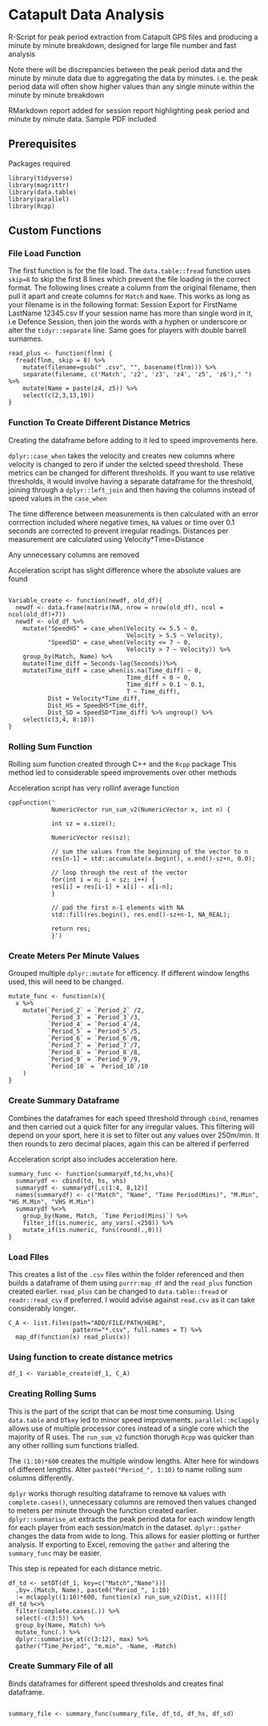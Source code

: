 # Catapult Data Analysis
R-Script for peak period extraction from Catapult GPS files and producing a minute by minute breakdown, designed for large file number and fast analysis 

Note there will be discrepancies between the peak period data and the minute by minute data due to aggregating the data by minutes. i.e. the peak period data will often show higher values than any single minute within the minute by minute breakdown

RMarkdown report added for session report highlighting peak period and minute by minute data. Sample PDF included

## Prerequisites

Packages required
```
library(tidyverse)
library(magrittr)
library(data.table)
library(parallel)
library(Rcpp)

```

## Custom Functions

### File Load Function
The first function is for the file load. The `data.table::fread` function uses `skip=8` to skip the first 8 lines which prevent the file loading in the correct format. 
The following lines create a column from the original filename, then pull it apart and create columns for `Match` and `Name`.
This works as long as your filename is in the following format: Session Export for FirstName LastName 12345.csv
If your session name has more than  single word in it, i.e Defence Session, then join the words with a hyphen or underscore or alter the `tidyr::separate` line. Same goes for players with double barrell surnames.

```
read_plus <- function(flnm) {
  fread(flnm, skip = 8) %>%
    mutate(filename=gsub(" .csv", "", basename(flnm))) %>%
    separate(filename, c('Match', 'z2', 'z3', 'z4', 'z5', 'z6')," ") %>%
    mutate(Name = paste(z4, z5)) %>%
    select(c(2,3,13,19))
}
```
### Function To Create Different Distance Metrics
Creating the dataframe before adding to it led to speed improvements here. 

`dplyr::case_when` takes the velocity and creates new columns where velocity is changed to zero if under the selcted speed threshold. These metrics can be changed for different thresholds.
If you want to use relative thresholds, it would involve having a separate dataframe for the threshold, joining through a `dplyr::left_join` and then having the columns instead of speed values in the `case_when`

The time difference between measurements is then calculated with an error corrrection included where negative times, `NA` values or time over 0.1 seconds are corrected to prevent irregular readings.
Distances per measurement are calculated using Velocity*Time=Distance

Any unnecessary columns are removed 

Acceleration script has slight difference where the absolute values are found

```

Variable_create <- function(newdf, old_df){
  newdf <- data.frame(matrix(NA, nrow = nrow(old_df), ncol = ncol(old_df)+7))
  newdf <- old_df %>%
    mutate("SpeedHS" = case_when(Velocity <= 5.5 ~ 0,
                                 Velocity > 5.5 ~ Velocity),
           "SpeedSD" = case_when(Velocity <= 7 ~ 0,
                                 Velocity > 7 ~ Velocity)) %>%
    group_by(Match, Name) %>%
    mutate(Time_diff = Seconds-lag(Seconds))%>%
    mutate(Time_diff = case_when(is.na(Time_diff) ~ 0,
                                 Time_diff < 0 ~ 0,
                                 Time_diff > 0.1 ~ 0.1,
                                 T ~ Time_diff),
           Dist = Velocity*Time_diff,
           Dist_HS = SpeedHS*Time_diff,
           Dist_SD = SpeedSD*Time_diff) %>% ungroup() %>%
    select(c(3,4, 8:10))
}

```

### Rolling Sum Function
Rolling sum function created through C++ and the `Rcpp` package
This method led to considerable speed improvements over other methods

Acceleration script has very rollinf average function

```
cppFunction('
            NumericVector run_sum_v2(NumericVector x, int n) {
            
            int sz = x.size();
            
            NumericVector res(sz);
            
            // sum the values from the beginning of the vector to n 
            res[n-1] = std::accumulate(x.begin(), x.end()-sz+n, 0.0);
            
            // loop through the rest of the vector
            for(int i = n; i < sz; i++) {
            res[i] = res[i-1] + x[i] - x[i-n];
            }
            
            // pad the first n-1 elements with NA
            std::fill(res.begin(), res.end()-sz+n-1, NA_REAL);
            
            return res;
            }')
```
### Create Meters Per Minute Values
Grouped multiple `dplyr::mutate` for efficency. 
If different window lengths used, this will need to be changed. 

```
mutate_func <- function(x){
  x %>%
    mutate(`Period_2` = `Period_2` /2,
           `Period_3` = `Period_3`/3,
           `Period_4` = `Period_4`/4,
           `Period_5` = `Period_5`/5,
           `Period_6` = `Period_6`/6,
           `Period_7` = `Period_7`/7,
           `Period_8` = `Period_8`/8,
           `Period_9` = `Period_9`/9,
           `Period_10` = `Period_10`/10
    )
}

```
### Create Summary Dataframe

Combines the dataframes for each speed threshold through `cbind`, renames and then carried out a quick filter for any irregular values.
This filtering will depend on your sport, here it is set to filter out any values over 250m/min.
It then rounds to zero decimal places, again this can be altered if perferred

Acceleration script also includes acceleration here. 

```
summary_func <- function(summarydf,td,hs,vhs){
  summarydf <- cbind(td, hs, vhs)
  summarydf <- summarydf[,c(1:4, 8,12)]
  names(summarydf) <- c("Match", "Name", "Time Period(Mins)", "M.Min", "HS M.Min", "VHS M.Min")
  summarydf %<>%
    group_by(Name, Match, `Time Period(Mins)`) %>%
    filter_if(is.numeric, any_vars(.<250)) %>%
    mutate_if(is.numeric, funs(round(.,0)))
}
```
### Load FIles
This creates a list of the `.csv` files within the folder referenced and then builds a dataframe of them using `purrr:map_df` and the `read_plus` function created earlier. 
`read_plus` can be changed to `data.table::fread` or `readr::read_csv` if preferred. I would advise against `read.csv` as it can take considerably longer.

```
C_A <- list.files(path="ADD/FILE/PATH/HERE", 
                  pattern="*.csv", full.names = T) %>%
  map_df(function(x) read_plus(x))
```
### Using function to create distance metrics

```
df_1 <- Variable_create(df_1, C_A)
```
### Creating Rolling Sums
This is the part of the script that can be most time consuming. 
Using `data.table` and `DTkey` led to minor speed improvements. 
`parallel::mclapply` allows use of multiple processor cores instead of a single core which the majority of R uses. 
The `run_sum_v2` function thorugh `Rcpp` was quicker than any other rollling sum functions trialled. 

The `(1:10)*600` creates the multiple window lengths. Alter here for windows of different lengths.
Alter `paste0("Period_", 1:10)` to name rolling sum columns differently. 

`dplyr` works thorugh resulting dataframe to remove `NA` values with `complete.cases()`, unnecessary columns are removed then values changed to meters per minute through the function created earlier. `dplyr::summarise_at` extracts the peak period data for each window length for each player from each session/match in the dataset. `dplyr::gather` changes the data from wide to long. This allows for easier plotting or further analysis. If exporting to Excel, removing the `gather` and altering the `summary_func` may be easier. 

This step is repeated for each distance metric. 

```
df_td <- setDT(df_1, key=c("Match","Name"))[
  ,by=.(Match, Name), paste0("Period_", 1:10)
  := mclapply((1:10)*600, function(x) run_sum_v2(Dist, x))][]
df_td %<>%
  filter(complete.cases(.)) %>%
  select(-c(3:5)) %>%
  group_by(Name, Match) %>%
  mutate_func(.) %>% 
  dplyr::summarise_at(c(3:12), max) %>%
  gather("Time_Period", "m.min", -Name, -Match)

```
### Create Summary File of all 

Binds dataframes for different speed thresholds and creates final dataframe. 

```

summary_file <- summary_func(summary_file, df_td, df_hs, df_sd)

```

